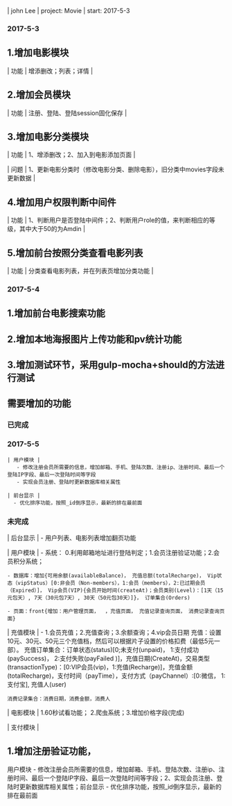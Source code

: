 | john Lee | project: Movie | start: 2017-5-3

### 2017-5-3

## 1.增加电影模块
  | 功能 | 增添删改；列表；详情 |

## 2.增加会员模块
  | 功能 | 注册、登陆、登陆session固化保存 |

## 3.增加电影分类模块
  | 功能 | 1、增添删改；2、加入到电影添加页面 |
  
  | 问题 | 1、更新电影分类时（修改电影分类、删除电影），旧分类中movies字段未更新数据 |

## 4.增加用户权限判断中间件
  | 功能 | 1、判断用户是否登陆中间件；2、判断用户role的值，来判断相应的等级，其中大于50的为Amdin |

## 5.增加前台按照分类查看电影列表
  | 功能 | 分类查看电影列表，并在列表页增加分类功能 |


### 2017-5-4

## 1.增加前台电影搜索功能

## 2.增加本地海报图片上传功能和pv统计功能

## 3.增加测试环节，采用gulp-mocha+should的方法进行测试




## 需要增加的功能
### 已完成
  ### 2017-5-5
    | 用户模块 |
       - 修改注册会员所需要的信息，增加邮箱、手机、登陆次数、注册ip、注册时间、最后一个登陆IP字段、最后一次登陆时间等字段
       - 实现会员注册、登陆时更新数据库相关属性

    | 前台显示 |
      - 优化排序功能，按照_id倒序显示，最新的排在最前面

### 未完成
  | 后台显示 |
    - 用户列表、电影列表增加翻页功能 

  | 用户模块 |
    - 系统： 0.利用邮箱地址进行登陆判定；1.会员注册验证功能；2.会员积分系统；

    - 数据库：增加{可用余额(availableBalance)， 充值总额(totalRecharge)， Vip状态（vipStatus）[0:非会员（Non-members），1:会员（members），2:已过期会员（Expired）]， Vip会员(VIP){会员开始时间(createAt)；会员类别(Level)：[1天（15元包天）, 7天（30元包7天）, 30天（50元包30天）]}， 订单集合(Orders)

    - 页面：front{增加：用户管理页面，  ，充值页面， 充值记录查询页面， 消费记录查询页面}

  | 充值模块 |
    - 1.会员充值；2.充值查询；3.余额查询；4.vip会员日期
    充值：设置10元、30元、50元三个充值档，然后可以根据片子设置的价格扣费（最低5元一部）。
    充值订单集合：订单状态(status)[0;未支付(unpaid)， 1:支付成功(paySuccess)， 2:支付失败(payFailed
)]，充值日期(CreateAt)，交易类型(transactionType)：[0:VIP会员(vip)，1:充值(Recharge)]，充值金额(totalRecharge)，支付时间（payTime），支付方式（payChannel）:[0:微信， 1:支付宝], 充值人(user)

    消费记录集合：消费日期，消费金额，消费人

  | 电影模块 | 1.60秒试看功能； 2.爬虫系统；3.增加价格字段(完成)

  | 支付模块 | 

## 1.增加注册验证功能，


 用户模块 - 修改注册会员所需要的信息，增加邮箱、手机、登陆次数、注册ip、注册时间、最后一个登陆IP字段、最后一次登陆时间等字段；2、实现会员注册、登陆时更新数据库相关属性；前台显示 - 优化排序功能，按照_id倒序显示，最新的排在最前面
